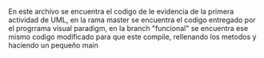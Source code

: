 En este archivo se encuentra el codigo de le evidencia de la primera actividad de UML, en la rama master se encuentra el codigo entregado por el progrrama visual paradigm, en la branch "funcional" se encuentra ese mismo codigo modificado para que este compile, rellenando los metodos y haciendo un pequeño main
